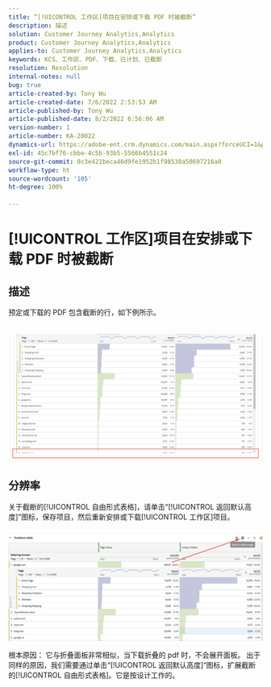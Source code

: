 ```yaml
---
title: “[!UICONTROL 工作区]项目在安排或下载 PDF 时被截断”
description: 描述
solution: Customer Journey Analytics,Analytics
product: Customer Journey Analytics,Analytics
applies-to: Customer Journey Analytics,Analytics
keywords: KCS、工作区、PDF、下载、已计划、已截断
resolution: Resolution
internal-notes: null
bug: true
article-created-by: Tony Wu
article-created-date: 7/6/2022 2:53:53 AM
article-published-by: Tony Wu
article-published-date: 8/2/2022 6:56:06 AM
version-number: 1
article-number: KA-20022
dynamics-url: https://adobe-ent.crm.dynamics.com/main.aspx?forceUCI=1&pagetype=entityrecord&etn=knowledgearticle&id=0a8bd2d7-d6fc-ec11-82e5-000d3a3b090d
exl-id: 45c7bf76-cbbe-4c5b-93b5-5566b4551c24
source-git-commit: 0c3e421beca46d9fe1952b1f98538a50697216a0
workflow-type: ht
source-wordcount: '105'
ht-degree: 100%

---
```


# [!UICONTROL 工作区]项目在安排或下载 PDF 时被截断

## 描述

预定或下载的 PDF 包含截断的行，如下例所示。<br><br>
<br>![](assets/___140e6ba7-d7fc-ec11-82e5-000d3a3b090d___.png)

## 分辨率


关于截断的[!UICONTROL 自由形式表格]，请单击“[!UICONTROL 返回默认高度]”图标，保存项目，然后重新安排或下载[!UICONTROL 工作区]项目。

![](assets/e9fea250-d7fc-ec11-82e5-000d3a3b090d.png)

根本原因：
它与折叠面板非常相似，当下载折叠的 pdf 时，不会展开面板。
出于同样的原因，我们需要通过单击“[!UICONTROL 返回默认高度]“图标，扩展截断的[!UICONTROL 自由形式表格]。它是按设计工作的。
